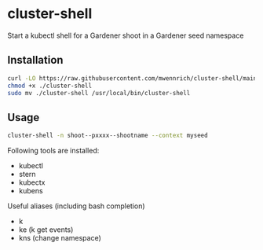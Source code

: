 # cluster-shell

Start a kubectl shell for a Gardener shoot in a Gardener seed namespace

## Installation

```bash
curl -LO https://raw.githubusercontent.com/mwennrich/cluster-shell/main/cluster-shell
chmod +x ./cluster-shell
sudo mv ./cluster-shell /usr/local/bin/cluster-shell
```

## Usage

```bash
cluster-shell -n shoot--pxxxx--shootname --context myseed
```

Following tools are installed:

- kubectl
- stern
- kubectx
- kubens

Useful aliases (including bash completion)

- k
- ke (k get events)
- kns (change namespace)
